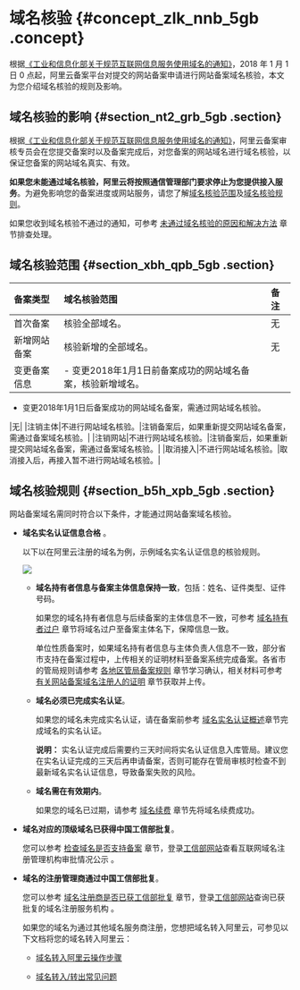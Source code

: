 # 域名核验 {#concept_zlk_nnb_5gb .concept}

根据[《工业和信息化部关于规范互联网信息服务使用域名的通知》](http://www.miit.gov.cn/newweb/n1146285/n1146352/n3054355/n3057709/n3057714/c5930543/content.html?spm=a2c4g.11186623.2.23.4dff5cfalDiZk0)，2018 年 1 月 1 日 0 点起，阿里云备案平台对提交的网站备案申请进行网站备案域名核验，本文为您介绍域名核验的规则及影响。

## 域名核验的影响 {#section_nt2_grb_5gb .section}

根据[《工业和信息化部关于规范互联网信息服务使用域名的通知》](http://www.miit.gov.cn/newweb/n1146285/n1146352/n3054355/n3057709/n3057714/c5930543/content.html?spm=a2c4g.11186623.2.23.4dff5cfalDiZk0)，阿里云备案审核专员会在您提交备案时以及备案完成后，对您备案的网站域名进行域名核验，以保证您备案的网站域名真实、有效。

**如果您未能通过域名核验，阿里云将按照通信管理部门要求停止为您提供接入服务**。为避免影响您的备案进度或网站服务，请您了解[域名核验范围](#section_xbh_qpb_5gb)及[域名核验规则](#section_b5h_xpb_5gb)。

如果您收到域名核验不通过的通知，可参考 [未通过域名核验的原因和解决方法](cn.zh-CN/常见问题/备案审核与核查FAQ/未通过域名核验的原因和解决方法.md#) 章节排查处理。

## 域名核验范围 {#section_xbh_qpb_5gb .section}

|备案类型|域名核验范围|备注|
|:---|:-----|:-|
|首次备案|核验全部域名。|无|
|新增网站备案|核验新增的全部域名。|无|
|变更备案信息| -   变更2018年1月1日前备案成功的网站域名备案，核验新增域名。
-   变更2018年1月1日后备案成功的网站域名备案，需通过网站域名核验。

 |无|
|注销主体|不进行网站域名核验。|注销备案后，如果重新提交网站域名备案，需通过备案域名核验。|
|注销网站|不进行网站域名核验。|注销备案后，如果重新提交网站域名备案，需通过备案域名核验。|
|取消接入|不进行网站域名核验。|取消接入后，再接入暂不进行网站域名核验。|

## 域名核验规则 {#section_b5h_xpb_5gb .section}

网站备案域名需同时符合以下条件，才能通过网站备案域名核验。

-   **域名实名认证信息合格** 。

    以下以在阿里云注册的域名为例，示例域名实名认证信息的核验规则。

    ![](http://static-aliyun-doc.oss-cn-hangzhou.aliyuncs.com/assets/img/14214/155798774344465_zh-CN.png)

    -   **域名持有者信息与备案主体信息保持一致**，包括：姓名、证件类型、证件号码。

        如果您的域名持有者信息与后续备案的主体信息不一致，可参考 [域名持有者过户](../cn.zh-CN/域名管理/域名持有者过户.md#) 章节将域名过户至备案主体名下，保障信息一致。

        单位性质备案时，如果域名持有者信息与主体负责人信息不一致，部分省市支持在备案过程中，上传相关的证明材料至备案系统完成备案。各省市的管局规则请参考 [各地区管局备案规则](../cn.zh-CN/ICP备案前准备/学习管局规则/各地区管局备案规则.md#) 章节学习确认，相关材料可参考 [有关网站备案域名注册人的证明](../cn.zh-CN/资料下载/有关网站备案域名注册人的证明.md#) 章节获取并上传。

    -   **域名必须已完成实名认证**。

        如果您的域名未完成实名认证，请在备案前参考 [域名实名认证概述](../cn.zh-CN/域名实名认证/域名实名认证概述.md#)章节完成域名的实名认证。

        **说明：** 实名认证完成后需要约三天时间将实名认证信息入库管局。建议您在实名认证完成的三天后再申请备案，否则可能存在管局审核时检查不到最新域名实名认证信息，导致备案失败的风险。

    -   **域名需在有效期内**。

        如果您的域名已过期，请参考 [域名续费](../cn.zh-CN/域名管理/域名续费.md#) 章节先将域名续费成功。

-   **域名对应的顶级域名已获得中国工信部批复**。

    您可以参考 [检查域名是否支持备案](../cn.zh-CN/ICP备案前准备/网站域名准备与检查.md#section_33l_v6o_bla) 章节，登录[工信部网站](http://域名.信息)查看互联网域名注册管理机构审批情况公示 。

-   **域名的注册管理商通过中国工信部批复**。

    您可以参考 [域名注册商是否已获工信部批复](../cn.zh-CN/ICP备案前准备/网站域名准备与检查.md#section_hh2_3e7_3m8) 章节，登录[工信部网站](http://域名.信息)查询已获批复的域名注册服务机构 。

    如果您的域名为通过其他域名服务商注册，您想把域名转入阿里云，可参见以下文档将您的域名转入阿里云：

    -   [域名转入阿里云操作步骤](../../../../../cn.zh-CN/域名转移/域名转入阿里云.md#)

    -   [域名转入/转出常见问题](../../../../../cn.zh-CN/常见问题/转移与过户类问题/域名转入__转出.md#)

